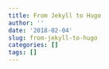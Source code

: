 ```yaml
---
title: From Jekyll to Hugo
author: ''
date: '2018-02-04'
slug: from-jekyll-to-hugo
categories: []
tags: []
---
```

